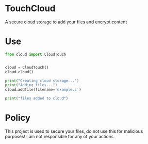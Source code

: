 # TouchCloud
A secure cloud storage to add your files and encrypt content

# Use

```python
from cloud import CloudTouch


cloud = CloudTouch()
cloud.cloud()

print("Creating cloud storage...")
print("Adding files...")
cloud.addfile(filename='example.c')

print("files added to cloud")

```

# Policy
This project is used to secure your files, do not use this for malicious purposes! I am not responsible for any of your actions.

